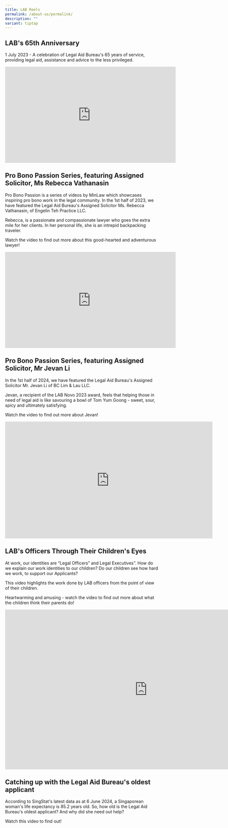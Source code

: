 ```yaml
---
title: LAB Reels
permalink: /about-us/permalink/
description: ""
variant: tiptap
---
```

<h2>LAB's 65th Anniversary</h2>
<p>1 July 2023 - A celebration of Legal Aid Bureau's 65 years of service,
providing legal aid, assistance and advice to the less privileged.
<br>
</p>
<div class="iframe-wrapper">
<iframe height="315" width="560" allowfullscreen="true" frameborder="0" src="https://www.youtube.com/embed/mE61PcpLNcU"></iframe>
</div>
<h2>Pro Bono Passion Series, featuring Assigned Solicitor, Ms Rebecca Vathanasin</h2>
<p>Pro Bono Passion is a series of videos by MinLaw which showcases inspiring
pro bono work in the legal community. In the 1st half of 2023, we have
featured the Legal Aid Bureau's Assigned Solicitor Ms. Rebecca Vathanasin,
of Engelin Teh Practice LLC.</p>
<p>Rebecca, is a passionate and compassionate lawyer who goes the extra mile
for her clients. In her personal life, she is an intrepid backpacking traveler.</p>
<p>Watch the video to find out more about this good-hearted and adventurous
lawyer!
<br>
</p>
<div class="iframe-wrapper">
<iframe height="315" width="560" allowfullscreen="true" frameborder="0" src="https://www.youtube.com/embed/eSNzayWqxsA"></iframe>
</div>
<h2>Pro Bono Passion Series, featuring Assigned Solicitor, Mr Jevan Li</h2>
<p>In the 1st half of 2024, we have featured the Legal Aid Bureau's Assigned
Solicitor Mr. Jevan Li of BC Lim &amp; Lau LLC.</p>
<p>Jevan, a recipient of the LAB Novo 2023 award, feels that helping those
in need of legal aid is like savouring a bowl of Tom Yum Goong - sweet,
sour, spicy and ultimately satisfying.</p>
<p>Watch the video to find out more about Jevan!
<br>
</p>
<div class="iframe-wrapper">
<iframe height="383" width="681" allowfullscreen="true" frameborder="0" src="https://www.youtube.com/embed/BjwYZj0tS5U"></iframe>
</div>
<h2>LAB's Officers Through Their Children's Eyes</h2>
<p>At work, our identities are “Legal Officers” and Legal Executives”. How
do we explain our work identities to our children? Do our children see
how hard we work, to support our Applicants?</p>
<p>This video highlights the work done by LAB officers from the point of
view of their children.</p>
<p>Heartwarming and amusing - watch the video to find out more about what
the children think their parents do!</p>
<div class="iframe-wrapper">
<iframe height="524" width="931" allowfullscreen="true" frameborder="0" src="https://www.youtube.com/embed/m7U6tBokQRo"></iframe>
</div>
<p></p>
<h2>Catching up with the Legal Aid Bureau's oldest applicant</h2>
<p>According to SingStat's latest data as at 6 June 2024, a Singaporean woman's
life expectancy is 85.2 years old. So, how old is the Legal Aid Bureau's
oldest applicant? And why did she need out help?</p>
<p>Watch this video to find out!</p>
<p></p>
<p></p>